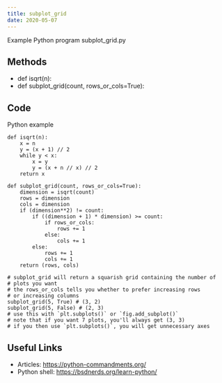 ```yaml
---
title: subplot_grid
date: 2020-05-07
---
```

Example Python program subplot_grid.py


## Methods

* def isqrt(n):
* def subplot_grid(count, rows_or_cols=True):

## Code

Python example

    def isqrt(n):
        x = n
        y = (x + 1) // 2
        while y < x:
            x = y
            y = (x + n // x) // 2
        return x
    
    def subplot_grid(count, rows_or_cols=True):
        dimension = isqrt(count)
        rows = dimension
        cols = dimension
        if (dimension**2) != count:
            if ((dimension + 1) * dimension) >= count:
                if rows_or_cols:
                    rows += 1
                else:
                    cols += 1
            else:
                rows += 1
                cols += 1
        return (rows, cols)
    
    # subplot_grid will return a squarish grid containing the number of
    # plots you want
    # the rows_or_cols tells you whether to prefer increasing rows
    # or increasing columns
    subplot_grid(5, True) # (3, 2)
    subplot_grid(5, False) # (2, 3)
    # use this with `plt.subplots()` or `fig.add_subplot()`
    # note that if you want 7 plots, you'll always get (3, 3)
    # if you then use `plt.subplots()`, you will get unnecessary axes

## Useful Links

- Articles: https://python-commandments.org/
- Python shell: https://bsdnerds.org/learn-python/
